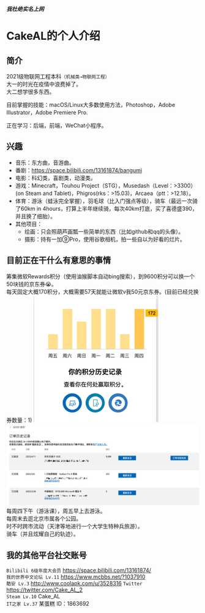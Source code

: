 ***我杜绝实名上网***
# CakeAL的个人介绍

## 简介
2021级物联网工程本科`（机械类→物联网工程）`  
大一的时光在疫情中浪费掉了。  
大二想学很多东西。

目前掌握的技能：macOS/Linux大多数使用方法，Photoshop，Adobe Illustrator，Adobe Premiere Pro.  
  
正在学习：后端，前端，WeChat小程序。

## 兴趣
* 音乐：东方曲，音游曲。
* 番剧：https://space.bilibili.com/13161874/bangumi
* 电影：科幻类，喜剧类，动漫类。
* 游戏：Minecraft，Touhou Project（STG），Musedash（Level：>3300）(on Steam and Tablet)，Phigros(rks：>15.03)，Arcaea（ptt：>12.18）。
* 体育：游泳（蛙泳完全掌握），羽毛球（比入门强点等级），骑车（最远一次骑了60km in 4hours，打算上半年继续骑，每次40km打底，买了喜德盛390，并且换了细胎）。
* 其他项目：
  * 绘画：只会照葫芦画瓢一些简单的东西（比如github和qq的头像）。
  * 摄影：持有一加⑨Pro，使用谷歌相机，拍一些自以为好看的烂片。

## 目前正在干什么有意思的事情
筹集微软Rewards积分（使用油猴脚本自动bing搜索），到9600积分可以换一个50块钱的京东券😭。  
每天固定大概170积分，大概需要57天就能让微软v我50元京东券。(目前已经兑换券数量：1)
![😋](cakealimgs/cakeal1.png)
![😋](cakealimgs/cakeal2.png)
每周四下午（游泳课），周五早上去游泳。  
每周末去逛北京市属各个公园。  
时不时跨市流动（天津等地进行一个大学生特种兵旅游）。  
骑车（并且炫耀自己的轨迹）。  

## 我的其他平台社交账号
`Bilibili 6级年度大会员` https://space.bilibili.com/13161874/  
`我的世界中文论坛 Lv.11` https://www.mcbbs.net/?1037910  
`酷安 Lv.3` http://www.coolapk.com/u/3528316
`Twitter` https://twitter.com/Cake_AL_2  
`Steam Lv.10` Cake_AL  
`IT之家 Lv.37` 某蛋糕 ID：1863692  